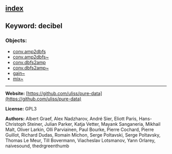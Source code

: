 [index](../index.html)
---

## Keyword: decibel

### Objects:
* [conv.amp2dbfs](../conv.amp2dbfs.html)
* [conv.amp2dbfs~](../conv.amp2dbfs~.html)
* [conv.dbfs2amp](../conv.dbfs2amp.html)
* [conv.dbfs2amp~](../conv.dbfs2amp~.html)
* [gain~](../gain~.html)
* [mix~](../mix~.html)

---
**Website:** [https://github.com/uliss/pure-data](https://github.com/uliss/pure-data)

**License:** GPL3

**Authors:** Albert Graef, Alex Nadzharov, André Sier, Eliott Paris, Hans-Christoph Steiner, Julian Parker, Katja Vetter, Mayank Sanganeria, Mikhail Malt, Oliver Larkin, Olli Parviainen, Paul Bourke, Pierre Cochard, Pierre Guillot, Richard Dudas, Romain Michon, Serge Poltavski, Serge Poltavsky, Thomas Le Meur, Till Bovermann, Viacheslav Lotsmanov, Yann Orlarey, naivesound, thedrgreenthumb
